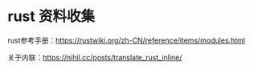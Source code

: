 # rust 资料收集
rust参考手册：https://rustwiki.org/zh-CN/reference/items/modules.html

关于内联：https://nihil.cc/posts/translate_rust_inline/